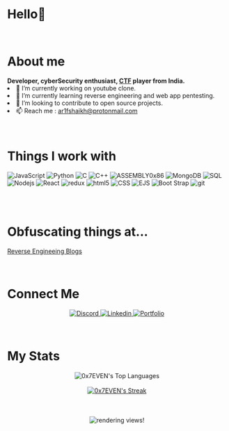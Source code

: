 <!-- <img src="https://kylewymer.com/wp-content/uploads/2020/08/portfoliogif.gif"/> -->
<!-- <img src="https://shesecures.org/wp-content/uploads/2017/08/maxresdefault.jpg"/> -->
<!-- <img src="https://github.com/0x7EVEN/0x7EVEN/blob/main/Images/1.jpg?raw=true" id="hero-image"/> -->
<!-- <p align="center">
  <a href="#"><img src="https://readme-typing-svg.herokuapp.com?color=FFFF&center=true&lines=1500%2B+Hours+of+Coding+Experience;Data+Structure;Algorithm;MERN;Full+Stack+Web+Developer;"></a>
</p> -->
<h1>Hello👋</h1>
<br/>
<h1>About me</h1>
<b> Developer, cyberSecurity enthusiast, <a href="https://en.wikipedia.org/wiki/Capture_the_flag_(cybersecurity)" target="_blank">CTF</a> player from India.</b>

<li>🔭 I’m currently working on youtube clone.</li>
<li>🌱 I’m currently learning reverse engineering and web app pentesting.</li>
<li>👯 I’m looking to contribute to open source projects.</li>
<li>📫 Reach me : <a href="mailto:ar1fshaikh@protonmail.com">ar1fshaikh@protonmail.com</a></li>
<!-- <li>🎭 fun fact :  {{7*7}} is not equale to 49.</li> -->
<br/>
<br/>
<h1>Things I work with</h1>
<p>
  <img alt="JavaScript" src="https://img.shields.io/badge/JavaScript-ffffff?style=for-the-badge&logo=javascript&logoColor=F7DF1E" />
  <img alt="Python" src="https://img.shields.io/badge/Python-3776AB?style=for-the-badge&logo=python&logoColor=white" />
  <img alt="C" src="https://img.shields.io/badge/C%20Language-00599C?style=for-the-badge&logo=c&logoColor=white" />
  <img alt="C++" src="https://img.shields.io/badge/C%2B%2B-00599C?style=for-the-badge&logo=c%2B%2B&logoColor=white" />
  <img alt="ASSEMBLY0x86" src="https://img.shields.io/badge/Assembly%200x86-%23DD0031.svg?&style=for-the-badge&logo=redis&logoColor=white" />
  <img alt="MongoDB" src="https://img.shields.io/badge/MongoDB-white?style=for-the-badge&logo=mongodb&logoColor=4EA94B" />
  <img alt="SQL" src="https://img.shields.io/badge/SQLite-07405E?style=for-the-badge&logo=sqlite&logoColor=white" />
<!--   <img alt="npm" src="https://img.shields.io/badge/npm-CB3837?style=for-the-badge&logo=npm&logoColor=white" /> -->
  <img alt="Nodejs" src="https://img.shields.io/badge/Node.js-339933?style=for-the-badge&logo=nodedotjs&logoColor=white" />
  <img alt="React" src="https://img.shields.io/badge/React-20232A?style=for-the-badge&logo=react&logoColor=61DAFB" />
  <img alt="redux" src="https://img.shields.io/badge/Redux-593D88?style=for-the-badge&logo=redux&logoColor=white" />
  
<!--   <img alt="Heroku" src="https://img.shields.io/badge/Heroku-430098?style=for-the-badge&logo=heroku&logoColor=white" /> -->
  <img alt="html5" src="https://img.shields.io/badge/HTML5-E34F26?style=for-the-badge&logo=html5&logoColor=white" />
<!--   <img alt="Styled Components" src="https://img.shields.io/badge/styled--components-DB7093?style=for-the-badge&logo=styled-components&logoColor=white" /> -->
  <img alt="CSS" src="https://img.shields.io/badge/CSS3-1572B6?style=for-the-badge&logo=css3&logoColor=white" />
  <img alt="EJS" src="https://img.shields.io/badge/EJS-8BC0D0?style=for-the-badge&logo=alpine.js&logoColor=black" />

  <img alt="Boot Strap" src="https://img.shields.io/badge/Bootstrap-563D7C?style=for-the-badge&logo=bootstrap&logoColor=white" />
  <img alt="git" src="https://img.shields.io/badge/Git-F05032?style=for-the-badge&logo=git&logoColor=white" />
</p>
<br/>
<br/>
<h1>Obfuscating things at...</h1>
<div >
 <a align="center" target="_blanck" href="https://github.com/0x7EVEN/Blogs">Reverse Engineeing Blogs</a>
</div>
<br/>
<br/>
<h1>Connect Me</h1>
<div align="center">
  <a href="https://discordapp.com/users/0xScar#6818/">
    <img alt="Discord" src="https://img.shields.io/badge/Discord-7289DA?style=for-the-badge&logo=discord&logoColor=white" />  
  </a>
  <a href="https://www.linkedin.com/in/arif-shaikh-191669205/">
    <img alt="Linkedin" src="https://img.shields.io/badge/LinkedIn-0077B5?style=for-the-badge&logo=linkedin&logoColor=white" />  
  </a>  
  <a href="https://ar1fshaikh.vercel.app/">
    <img alt="Portfolio" src="https://img.shields.io/badge/website-000000?style=for-the-badge&logo=About.me&logoColor=white" />  
  </a>
<!--   <a href="https://www.instagram.com/ar1fshaikh/">
    <img alt="Instagram" src="https://img.shields.io/badge/Instagram-E4405F?style=for-the-badge&logo=instagram&logoColor=white" />  
  </a> -->
</div>
<br/>
<br/>
<h1>My Stats</h1>
<div align="center">
    <img align="center" alt="0x7EVEN's Top Languages" src="https://github-readme-stats.vercel.app/api/top-langs/?username=0x7EVEN&langs_count=10&layout=compact&theme=react&hide_border=true&bg_color=0D1117" />
    <a href="https://github-readme-streak-stats.herokuapp.com/?user=0x7EVEN">
      <br/><br/>
    <img align="center" title="🔥 0x7EVEN's Streak" alt="0x7EVEN's Streak" src="https://github-readme-streak-stats.herokuapp.com/?user=0x7EVEN&theme=black-ice&hide_border=true&stroke=0000&background=060A0CD0"/>
    </a>
</div>
<br/>
<div style="object-fit:cover;" align="center">
<br/>
<br/>
<img align="center" alt="rendering views!" title="visisters to 0x7EVEN" src="https://visitor-badge.glitch.me/badge?page_id=0x7EVEN">
<br/>

</div>
<!--
**0x7EVEN/0x7EVEN** is a ✨ _special_ ✨ repository because its `README.md` (this file) appears on your GitHub profile.
[![Top Langs](https://github-readme-stats.vercel.app/api/top-langs/?username=0x7EVEN&langs_count=10)](https://github.com/0x7EVEN/github-readme-stats)
<img align="center" height="180em" src="https://github-readme-stats.vercel.app/api?username=0x7EVEN&show_icons=true&hide_border=true&&count_private=true&include_all_commits=true" />

Here are some ideas to get you started:

- 🔭 I’m currently working on ...
- 🌱 I’m currently learning ...
- 👯 I’m looking to collaborate on ...
- 🤔 I’m looking for help with ...
- 💬 Ask me about ...
- 📫 How to reach me: ...
- 😄 Pronouns: ...
- ⚡ Fun fact: ...
-->
